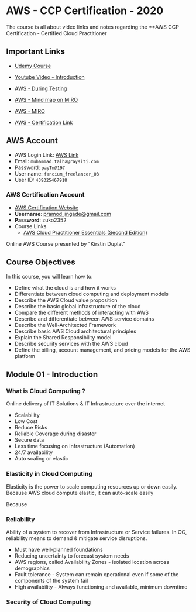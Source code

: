 # AWS - CCP Certification - 2020

The course is all about video links and notes regarding the **AWS CCP Certification - Certified Cloud Practitioner

## Important Links

- [Udemy Course](https://www.udemy.com/course/aws-serverless-a-complete-introduction/learn/lecture/7214768#overview)
- [Youtube Video - Introduction](https://www.youtube.com/watch?v=ubCNZRNjhyo&feature=youtu.be)
- [AWS - During Testing](https://aws.amazon.com/certification/policies/during-testing/)
- [AWS - Mind map on MIRO](https://miro.com/app/board/o9J_kl0gapY=/)
- [AWS - MIRO](https://miro.com/app/board/o9J_kkSKkJM=/)

- [AWS - Certification Link](https://www.aws.training/)

## AWS Account

- AWS Login Link: [AWS Link](https://signin.aws.amazon.com/signin?redirect_uri=https%3A%2F%2Fconsole.aws.amazon.com%2Fconsole%2Fhome%3Fstate%3DhashArgs%2523%26isauthcode%3Dtrue&client_id=arn%3Aaws%3Aiam%3A%3A015428540659%3Auser%2Fhomepage&forceMobileApp=0&code_challenge=jTNajgfWFsZLXcEXo3-4QI8OX86k7KpBxNhCzFL4xNs&code_challenge_method=SHA-256)
- Email: `muhammad.talha@raysiti.com`
- Password: `payTm@197`
- User name: `fancium_freelancer_03`
- User ID: `439325467918`

### AWS Certification Account

- [AWS Certification Website](https://www.aws.training/)
- **Username**: pramod.jingade@gmail.com
- **Password**: zuko2352
- Course Links
  - [AWS Cloud Practitioner Essentials (Second Edition)](https://www.aws.training/Details/Curriculum?transcriptid=E4hlkkgJSEil4GN1VENzog2&id=27076#modules)



Online AWS Course presented by "Kirstin Duplat"

## Course Objectives

In this course, you will learn how to:

- Define what the cloud is and how it works
- Differentiate between cloud computing and deployment models
- Describe the AWS Cloud value proposition
- Describe the basic global infrastructure of the cloud
- Compare the different methods of interacting with AWS
- Describe and differentiate between AWS service domains
- Describe the Well-Architected Framework
- Describe basic AWS Cloud architectural principles
- Explain the Shared Responsibility model
- Describe security services with the AWS cloud
- Define the billing, account management, and pricing models for the AWS platform



## Module 01 - Introduction



### What is Cloud Computing ?

Online delivery of IT Solutions & IT Infrastructure over the internet

- Scalability
- Low Cost
- Reduce Risks
- Reliable Coverage during disaster
- Secure data
- Less time focusing on Infrastructure (Automation)
- 24/7 availability
- Auto scaling or elastic



### Elasticity in Cloud Computing

Elasticity is the power to scale computing resources up or down easily. Because AWS cloud compute elastic, it can auto-scale easily

Because 



### Reliability

Ability of a system to recover from Infrastructure or Service failures. In CC, reliability means to demand & mitigate service disruptions. 

- Must have well-planned foundations
- Reducing uncertainty to forecast system needs
- AWS regions, called Availability Zones - isolated location across demographics
- Fault tolerance - System can remain operational even if some of the components of the system fail
- High availability - Always functioning and available, minimum downtime



### Security of Cloud Computing



